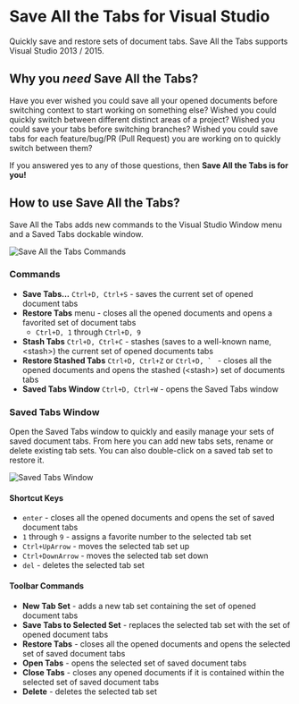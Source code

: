 # Save All the Tabs for Visual Studio

Quickly save and restore sets of document tabs. Save All the Tabs supports Visual Studio 2013 / 2015.

## Why you *need* Save All the Tabs?

Have you ever wished you could save all your opened documents before switching context to start working on something else? Wished you could quickly switch between different distinct areas of a project? Wished you could save your tabs before switching branches? Wished you could save tabs for each feature/bug/PR (Pull Request) you are working on to quickly switch between them?

If you answered yes to any of those questions, then **Save All the Tabs is for you!**

## How to use Save All the Tabs?

Save All the Tabs adds new commands to the Visual Studio Window menu and a Saved Tabs dockable window.

![Save All the Tabs Commands](/../doc-assets/Commands.png?raw=true "Save All the Tabs Commands")

### Commands

- **Save Tabs...** `Ctrl+D, Ctrl+S` - saves the current set of opened document tabs
- **Restore Tabs** menu - closes all the opened documents and opens a favorited set of document tabs
  - `Ctrl+D, 1` through `Ctrl+D, 9`
- **Stash Tabs** `Ctrl+D, Ctrl+C` - stashes (saves to a well-known name, \<stash\>) the current set of opened documents tabs
- **Restore Stashed Tabs** `Ctrl+D, Ctrl+Z` or ``Ctrl+D, ` `` - closes all the opened documents and opens the stashed (\<stash\>) set of documents tabs
- **Saved Tabs Window** `Ctrl+D, Ctrl+W` - opens the Saved Tabs window

### Saved Tabs Window

Open the Saved Tabs window to quickly and easily manage your sets of saved document tabs. From here you can add new tabs sets, rename or delete existing tab sets. You can also double-click on a saved tab set to restore it.

![Saved Tabs Window](/../doc-assets/SavedTabsWindow.png?raw=true "Saved Tabs Window")

#### Shortcut Keys

- `enter` - closes all the opened documents and opens the set of saved document tabs
- `1` through `9` - assigns a favorite number to the selected tab set
- `Ctrl+UpArrow` - moves the selected tab set up
- `Ctrl+DownArrow` - moves the selected tab set down
- `del` - deletes the selected tab set

#### Toolbar Commands

- **New Tab Set** - adds a new tab set containing the set of opened document tabs
- **Save Tabs to Selected Set** - replaces the selected tab set with the set of opened document tabs
- **Restore Tabs** - closes all the opened documents and opens the selected set of saved document tabs
- **Open Tabs** - opens the selected set of saved document tabs
- **Close Tabs** - closes any opened documents if it is contained within the selected set of saved document tabs
- **Delete** - deletes the selected tab set
